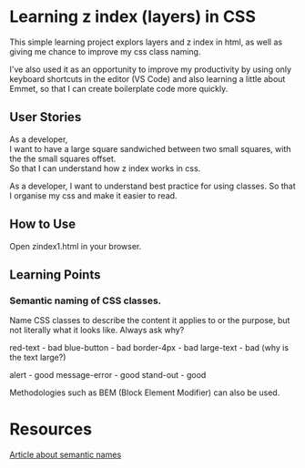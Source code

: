 # Learning z index (layers) in CSS

This simple learning project explors layers and z index in html, as well as giving me chance to improve my css class naming.  

I've also used it as an opportunity to improve my productivity by using only keyboard shortcuts in the editor (VS Code) and also learning a little about Emmet, so that I can create boilerplate code more quickly.

## User Stories

As a developer,  
I want to have a large square sandwiched between two small squares, with the the small squares offset.  
So that I can understand how z index works in css.  

As a developer,
I want to understand best practice for using classes.
So that I organise my css and make it easier to read.  

## How to Use

Open zindex1.html in your browser.  

## Learning Points

### Semantic naming of CSS classes.

Name CSS classes to describe the content it applies to or the purpose, but not literally what it looks like. Always ask why?

red-text - bad
blue-button - bad
border-4px  - bad
large-text - bad (why is the text large?)

alert - good
message-error - good
stand-out - good

Methodologies such as BEM (Block Element Modifier) can also be used.

# Resources

[Article about semantic names](https://css-tricks.com/semantic-class-names/)
